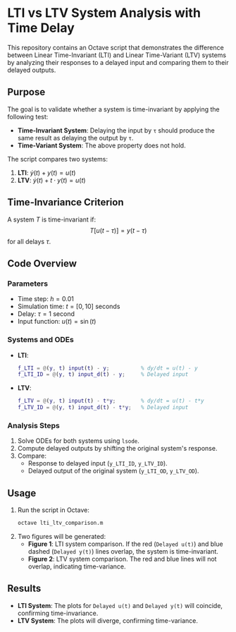 # LTI vs LTV System Analysis with Time Delay

This repository contains an Octave script that demonstrates the difference between Linear Time-Invariant (LTI) and Linear Time-Variant (LTV) systems by analyzing their responses to a delayed input and comparing them to their delayed outputs.

## Purpose
The goal is to validate whether a system is time-invariant by applying the following test:
- **Time-Invariant System**: Delaying the input by `τ` should produce the same result as delaying the output by `τ`.
- **Time-Variant System**: The above property does not hold.

The script compares two systems:
1. **LTI**: $\dot{y}(t) + y(t) = u(t)$
2. **LTV**: $\dot{y}(t) + t \cdot y(t) = u(t)$

## Time-Invariance Criterion
A system $T$ is time-invariant if:
$$T\left[u(t - \tau)\right] = y(t - \tau)$$
for all delays $\tau$.

## Code Overview
### Parameters
- Time step: $h = 0.01$
- Simulation time: $t = [0, 10]$ seconds
- Delay: $\tau = 1$ second
- Input function: $u(t) = \sin(t)$

### Systems and ODEs
- **LTI**:
  ```matlab
  f_LTI = @(y, t) input(t) - y;          % dy/dt = u(t) - y
  f_LTI_ID = @(y, t) input_d(t) - y;     % Delayed input
  ```
- **LTV**:
  ```matlab
  f_LTV = @(y, t) input(t) - t*y;        % dy/dt = u(t) - t*y
  f_LTV_ID = @(y, t) input_d(t) - t*y;   % Delayed input
  ```

### Analysis Steps
1. Solve ODEs for both systems using `lsode`.
2. Compute delayed outputs by shifting the original system's response.
3. Compare:
   - Response to delayed input (`y_LTI_ID`, `y_LTV_ID`).
   - Delayed output of the original system (`y_LTI_OD`, `y_LTV_OD`).

## Usage
1. Run the script in Octave:
   ```bash
   octave lti_ltv_comparison.m
   ```
2. Two figures will be generated:
   - **Figure 1**: LTI system comparison. If the red (`Delayed u(t)`) and blue dashed (`Delayed y(t)`) lines overlap, the system is time-invariant.
   - **Figure 2**: LTV system comparison. The red and blue lines will not overlap, indicating time-variance.

## Results
- **LTI System**: The plots for `Delayed u(t)` and `Delayed y(t)` will coincide, confirming time-invariance.
- **LTV System**: The plots will diverge, confirming time-variance.
